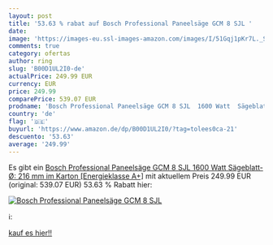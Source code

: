 ```yaml
---
layout: post
title: '53.63 % rabat auf Bosch Professional Paneelsäge GCM 8 SJL '
date: 
image: 'https://images-eu.ssl-images-amazon.com/images/I/51Gqj1pKr7L._SL200_.jpg'
comments: true
category: ofertas
author: ring
slug: 'B00D1UL2I0-de'
actualPrice: 249.99 EUR
currency: EUR
price: 249.99
comparePrice: 539.07 EUR
prodname: 'Bosch Professional Paneelsäge GCM 8 SJL  1600 Watt  Sägeblatt-Ø: 216 mm  im Karton  [Energieklasse A+]'
country: 'de'
flag: '🇩🇪'
buyurl: 'https://www.amazon.de/dp/B00D1UL2I0/?tag=tolees0ca-21'
descuento: '53.63'
average: '249.99'
---
```


Es gibt ein [Bosch Professional Paneelsäge GCM 8 SJL  1600 Watt  Sägeblatt-Ø: 216 mm  im Karton  [Energieklasse A+]](https://www.amazon.de/dp/B00D1UL2I0/?tag=tolees0ca-21) mit aktuellem Preis 249.99 EUR (original: 539.07 EUR) 53.63 % Rabatt hier:

[![Bosch Professional Paneelsäge GCM 8 SJL ](https://images-eu.ssl-images-amazon.com/images/I/51Gqj1pKr7L._SL200_.jpg)](https://www.amazon.de/dp/B00D1UL2I0/?tag=tolees0ca-21)

ℹ️:


[kauf es hier!!](https://www.amazon.de/dp/B00D1UL2I0/?tag=tolees0ca-21)

